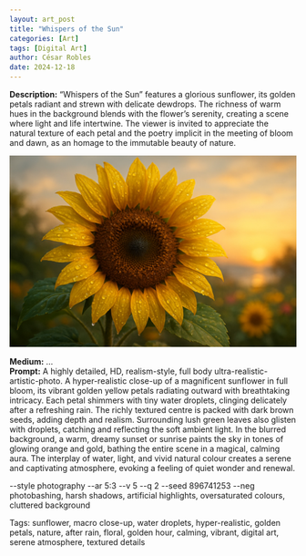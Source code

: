 ```yaml
---
layout: art_post
title: "Whispers of the Sun"
categories: [Art]
tags: [Digital Art]
author: César Robles
date: 2024-12-18
---
```

**Description:** “Whispers of the Sun” features a glorious sunflower, its golden petals radiant and strewn with delicate dewdrops. The richness of warm hues in the background blends with the flower’s serenity, creating a scene where light and life intertwine. The viewer is invited to appreciate the natural texture of each petal and the poetry implicit in the meeting of bloom and dawn, as an homage to the immutable beauty of nature.

![Whispers of the Sun](/imag/digital_art/whispers_of_the_sun.jpg)

**Medium:** ...\
**Prompt:** A highly detailed, HD, realism-style,  full body ultra-realistic-artistic-photo. A hyper-realistic close-up of a magnificent sunflower in full bloom, its vibrant golden yellow petals radiating outward with breathtaking intricacy. Each petal shimmers with tiny water droplets, clinging delicately after a refreshing rain. The richly textured centre is packed with dark brown seeds, adding depth and realism. Surrounding lush green leaves also glisten with droplets, catching and reflecting the soft ambient light. In the blurred background, a warm, dreamy sunset or sunrise paints the sky in tones of glowing orange and gold, bathing the entire scene in a magical, calming aura. The interplay of water, light, and vivid natural colour creates a serene and captivating atmosphere, evoking a feeling of quiet wonder and renewal.

--style photography --ar 5:3 --v 5 --q 2 --seed 896741253 --neg photobashing, harsh shadows, artificial highlights, oversaturated colours, cluttered background

Tags: sunflower, macro close-up, water droplets, hyper-realistic, golden petals, nature, after rain, floral, golden hour, calming, vibrant, digital art, serene atmosphere, textured details